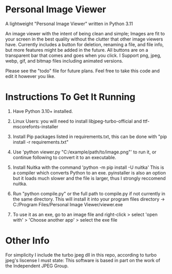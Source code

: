 # Personal Image Viewer

A lightweight "Personal Image Viewer" written in Python 3.11

An image viewer with the intent of being clean and simple; Images are fit to your screen in the best quality without
the clutter that other image viewers have. Currently includes a button for deletion, renaming a file,
and file info, but more features might be added in the future. All buttons are on a transparent bar that comes and goes when you click. I Support png, jpeg, webp, gif, and bitmap files including animated versions.

Please see the "todo" file for future plans.
Feel free to take this code and edit it however you like.

# Instructions To Get It Running

1. Have Python 3.10+ installed.

2. Linux Users: you will need to install libjpeg-turbo-official and ttf-mscorefonts-installer

3. Install Pip packages listed in requirements.txt, this can be done with "pip install -r requirements.txt"

4. Use 'python viewer.py "C:/example/path/to/image.png"' to run it, or continue following to convert it to an executable.

5. Install Nuitka with the command 'python -m pip install -U nuitka' This is a compiler which converts Python to an exe. pyinstaller is also an option but it loads much slower and the file is larger, thus I strongly reccomend nuitka.

6. Run "python compile.py" or the full path to compile.py if not currently in the same directory. This will install it into your program files directory -> C:/Program Files/Personal Image Viewer/viewer.exe

7. To use it as an exe, go to an image file and right-click > select 'open with' > 'Choose another app' > select the exe file

# Other Info

For simplicity I include the turbo jpeg dll in this repo, according to turbo jpeg's liscense I must state:
This software is based in part on the work of the Independent JPEG Group.
